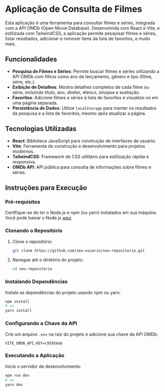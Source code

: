 # Aplicação de Consulta de Filmes

Esta aplicação é uma ferramenta para consultar filmes e séries, integrada com a API OMDb (Open Movie Database). Desenvolvida com React e Vite, e estilizada com TailwindCSS, a aplicação permite pesquisar filmes e séries, listar resultados, adicionar e remover itens da lista de favoritos, e muito mais.

## Funcionalidades

- **Pesquisa de Filmes e Séries**: Permite buscar filmes e séries utilizando a API OMDb com filtros como ano de lançamento, gênero e tipo (filme, série, etc.).
- **Exibição de Detalhes**: Mostra detalhes completos de cada filme ou série, incluindo título, ano, diretor, elenco, sinopse e avaliação.
- **Favoritos**: Adicione filmes e séries à lista de favoritos e visualize-os em uma página separada.
- **Persistência de Dados**: Utilize `localStorage` para manter os resultados da pesquisa e a lista de favoritos, mesmo após atualizar a página.

## Tecnologias Utilizadas

- **React**: Biblioteca JavaScript para construção de interfaces de usuário.
- **Vite**: Ferramenta de construção e desenvolvimento para projetos modernos.
- **TailwindCSS**: Framework de CSS utilitário para estilização rápida e responsiva.
- **OMDb API**: API pública para consulta de informações sobre filmes e séries.

## Instruções para Execução

### Pré-requisitos

Certifique-se de ter o Node.js e npm (ou yarn) instalados em sua máquina. Você pode baixar o Node.js [aqui](https://nodejs.org/).

### Clonando o Repositório

1. Clone o repositório:
    ```bash
    git clone https://github.com/seu-usuario/seu-repositorio.git
    ```
2. Navegue até o diretório do projeto:
    ```bash
    cd seu-repositorio
    ```

### Instalando Dependências

Instale as dependências do projeto usando npm ou yarn:
```bash
npm install
# ou
yarn install
```

### Configurando a Chave da API

Crie um arquivo `.env` na raiz do projeto e adicione sua chave da API OMDb:

```plaintext
VITE_OMDB_API_KEY=c95958ab
```

### Executando a Aplicação

Inicie o servidor de desenvolvimento:

```bash
npm run dev
# ou
yarn dev
```
